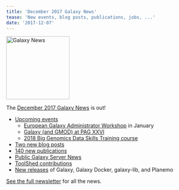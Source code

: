 ```yaml
---
title: 'December 2017 Galaxy News'
tease: 'New events, blog posts, publications, jobs, ...'
date: '2017-12-07'
---
```

[<img class="float-right" src="/images/galaxy-logos/GalaxyNews.png" alt="Galaxy News" width="170" />](/galaxy-updates/2017-12/)

The [December 2017 Galaxy News](/galaxy-updates/2017-12/) is out!

* [Upcoming events](/galaxy-updates/2017-12/#events)
    * [European Galaxy Administrator Workshop](/galaxy-updates/2017-12/#european-galaxy-administrator-workshop) in January
    * [Galaxy (and GMOD) at PAG XXVI](/galaxy-updates/2017-12/#galaxy-and-gmod-at-plant-and-animal-genome-xxvi)
    * [2018 Big Genomics Data Skills Training course](/galaxy-updates/2017-12/#2018-big-genomics-data-skills-training-course)
* [Two new blog posts](/galaxy-updates/2017-12/#new-galactic-blog-entries)
* [140 new publications](/galaxy-updates/2017-12/#publications)
* [Public Galaxy Server News](/galaxy-updates/2017-12/#public-galaxy-server-news)
* [ToolShed contributions](/galaxy-updates/2017-12/#toolshed-contributions)
* [New releases](/galaxy-updates/2017-12/#releases) of Galaxy, Galaxy Docker, galaxy-lib, and Planemo

[See the full newsletter](/galaxy-updates/2017-12/) for all the news.
